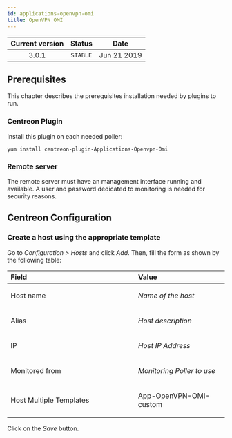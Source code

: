 ```yaml
---
id: applications-openvpn-omi
title: OpenVPN OMI
---
```


| Current version | Status | Date |
| :-: | :-: | :-: |
| 3.0.1 | `STABLE` | Jun 21 2019 |

## Prerequisites
This chapter describes the prerequisites installation needed by plugins
to run.

### Centreon Plugin
Install this plugin on each needed poller:

    yum install centreon-plugin-Applications-Openvpn-Omi

### Remote server
The remote server must have an management interface running and available. A
user and password dedicated to monitoring is needed for security
reasons.

## Centreon Configuration
### Create a host using the appropriate template
Go to *Configuration &gt; Hosts* and click *Add*. Then, fill the form as
shown by the following table:

<table>
<colgroup>
<col width="58%" />
<col width="41%" />
</colgroup>
<thead>
<tr class="header">
<th align="left">Field</th>
<th align="left">Value</th>
</tr>
</thead>
<tbody>
<tr class="odd">
<td align="left"><p>Host name</p></td>
<td align="left"><p><em>Name of the host</em></p></td>
</tr>
<tr class="even">
<td align="left"><p>Alias</p></td>
<td align="left"><p><em>Host description</em></p></td>
</tr>
<tr class="odd">
<td align="left"><p>IP</p></td>
<td align="left"><p><em>Host IP Address</em></p></td>
</tr>
<tr class="even">
<td align="left"><p>Monitored from</p></td>
<td align="left"><p><em>Monitoring Poller to use</em></p></td>
</tr>
<tr class="odd">
<td align="left"><p>Host Multiple Templates</p></td>
<td align="left"><p>App-OpenVPN-OMI-custom</p></td>
</tr>
</tbody>
</table>

Click on the *Save* button.


